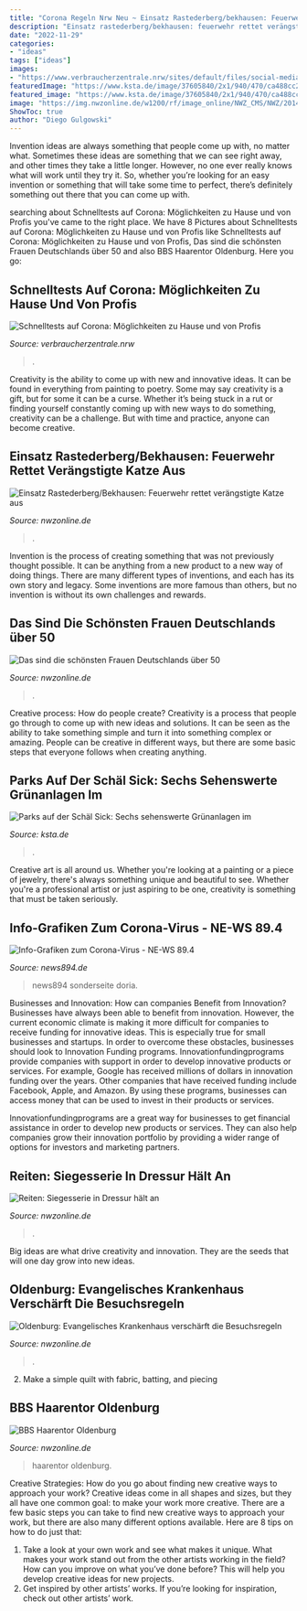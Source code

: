 ```yaml
---
title: "Corona Regeln Nrw Neu ~ Einsatz Rastederberg/bekhausen: Feuerwehr Rettet Verängstigte Katze Aus"
description: "Einsatz rastederberg/bekhausen: feuerwehr rettet verängstigte katze aus"
date: "2022-11-29"
categories:
- "ideas"
tags: ["ideas"]
images:
- "https://www.verbraucherzentrale.nrw/sites/default/files/social-media/Coronatest_ManuPadilla_Adob.jpg"
featuredImage: "https://www.ksta.de/image/37605840/2x1/940/470/ca488cc21e9bcc7b7086c04dc31e4127/FN/rheinpark-goyert.jpg"
featured_image: "https://www.ksta.de/image/37605840/2x1/940/470/ca488cc21e9bcc7b7086c04dc31e4127/FN/rheinpark-goyert.jpg"
image: "https://img.nwzonline.de/w1200/rf/image_online/NWZ_CMS/NWZ/2014-2016/Produktion/2015/02/17/AMMERLAND/RASTEDE_1/Bilder/IMG_2864--572x337.jpg"
ShowToc: true
author: "Diego Gulgowski"
---
```



Invention ideas are always something that people come up with, no matter what. Sometimes these ideas are something that we can see right away, and other times they take a little longer. However, no one ever really knows what will work until they try it. So, whether you’re looking for an easy invention or something that will take some time to perfect, there’s definitely something out there that you can come up with.

	

		
searching about Schnelltests auf Corona: Möglichkeiten zu Hause und von Profis you've came to the right place. We have 8 Pictures about Schnelltests auf Corona: Möglichkeiten zu Hause und von Profis like Schnelltests auf Corona: Möglichkeiten zu Hause und von Profis, Das sind die schönsten Frauen Deutschlands über 50 and also BBS Haarentor Oldenburg. Here you go:
		
    
## Schnelltests Auf Corona: Möglichkeiten Zu Hause Und Von Profis

<img loading=lazy src="https://www.verbraucherzentrale.nrw/sites/default/files/social-media/Coronatest_ManuPadilla_Adob.jpg" onerror="this.onerror=null;this.src='https://tse4.mm.bing.net/th?id=OIP.w46MCMBi75vcVfE8n3zlvwHaD4&amp;pid=15.1';" alt="Schnelltests auf Corona: Möglichkeiten zu Hause und von Profis">

_Source: verbraucherzentrale.nrw_

>. 

	

Creativity is the ability to come up with new and innovative ideas. It can be found in everything from painting to poetry. Some may say creativity is a gift, but for some it can be a curse. Whether it’s being stuck in a rut or finding yourself constantly coming up with new ways to do something, creativity can be a challenge. But with time and practice, anyone can become creative.

    
## Einsatz Rastederberg/Bekhausen: Feuerwehr Rettet Verängstigte Katze Aus

<img loading=lazy src="https://img.nwzonline.de/w1200/rf/image_online/NWZ_CMS/NWZ/2014-2016/Produktion/2015/02/17/AMMERLAND/RASTEDE_1/Bilder/IMG_2864--572x337.jpg" onerror="this.onerror=null;this.src='https://tse3.mm.bing.net/th?id=OIP.Gg7uB4jmD3ILqa9QbckMkAHaEW&amp;pid=15.1';" alt="Einsatz Rastederberg/Bekhausen: Feuerwehr rettet verängstigte Katze aus">

_Source: nwzonline.de_

>. 

	

Invention is the process of creating something that was not previously thought possible. It can be anything from a new product to a new way of doing things. There are many different types of inventions, and each has its own story and legacy. Some inventions are more famous than others, but no invention is without its own challenges and rewards.

    
## Das Sind Die Schönsten Frauen Deutschlands über 50

<img loading=lazy src="https://img.nwzonline.de/w1200/rf/image_online/NWZ_CMS/NWZ/2017-2020/Produktion/2018/11/26/POLITIK/1/Bilder/REGION_1_dd6b0eba-80d5-4ca2-9d0c-b6d3e279727b--550x337.jpg" onerror="this.onerror=null;this.src='https://tse3.mm.bing.net/th?id=OIP.48ifyg9E2YPbe9CuZXFcSwHaEi&amp;pid=15.1';" alt="Das sind die schönsten Frauen Deutschlands über 50">

_Source: nwzonline.de_

>. 

	

Creative process: How do people create?
Creativity is a process that people go through to come up with new ideas and solutions. It can be seen as the ability to take something simple and turn it into something complex or amazing. People can be creative in different ways, but there are some basic steps that everyone follows when creating anything.

    
## Parks Auf Der Schäl Sick: Sechs Sehenswerte Grünanlagen Im

<img loading=lazy src="https://www.ksta.de/image/37605840/2x1/940/470/ca488cc21e9bcc7b7086c04dc31e4127/FN/rheinpark-goyert.jpg" onerror="this.onerror=null;this.src='https://tse1.mm.bing.net/th?id=OIP.TMzWgtgUSPqS4NLcxrj4GgHaDs&amp;pid=15.1';" alt="Parks auf der Schäl Sick: Sechs sehenswerte Grünanlagen im">

_Source: ksta.de_

>. 

	

Creative art is all around us. Whether you're looking at a painting or a piece of jewelry, there's always something unique and beautiful to see. Whether you're a professional artist or just aspiring to be one, creativity is something that must be taken seriously.

    
## Info-Grafiken Zum Corona-Virus - NE-WS 89.4

<img loading=lazy src="https://www.news894.de/externalimages/?source=jpg218/bild-sym-corona-grafiken.jpg&amp;crop=149x121x1612x1007&amp;resize=1280x799&amp;dt=202003171248570" onerror="this.onerror=null;this.src='https://tse4.mm.bing.net/th?id=OIP.fLUWBv9Zb5cQcG2kpSnHwwHaEn&amp;pid=15.1';" alt="Info-Grafiken zum Corona-Virus - NE-WS 89.4">

_Source: news894.de_

>news894 sonderseite doria. 

	

Businesses and Innovation: How can companies Benefit from Innovation?
Businesses have always been able to benefit from innovation. However, the current economic climate is making it more difficult for companies to receive funding for innovative ideas. This is especially true for small businesses and startups. In order to overcome these obstacles, businesses should look to Innovation Funding programs.
Innovationfundingprograms provide companies with support in order to develop innovative products or services. For example, Google has received millions of dollars in innovation funding over the years. Other companies that have received funding include Facebook, Apple, and Amazon. By using these programs, businesses can access money that can be used to invest in their products or services.

Innovationfundingprograms are a great way for businesses to get financial assistance in order to develop new products or services. They can also help companies grow their innovation portfolio by providing a wider range of options for investors and marketing partners.

    
## Reiten: Siegesserie In Dressur Hält An

<img loading=lazy src="https://img.nwzonline.de/w1200/rf/image_online/NWZ_CMS/NWZ/2011-2013/Produktion/2013/06/28/SPORT/3/Bilder/3ch44947--280x337.jpg" onerror="this.onerror=null;this.src='https://tse4.mm.bing.net/th?id=OIP.eZDpjWcRSvgYrhzS-XQcRAHaI6&amp;pid=15.1';" alt="Reiten: Siegesserie in Dressur hält an">

_Source: nwzonline.de_

>. 

	

Big ideas are what drive creativity and innovation. They are the seeds that will one day grow into new ideas.

    
## Oldenburg: Evangelisches Krankenhaus Verschärft Die Besuchsregeln

<img loading=lazy src="https://img.nwzonline.de/w1200/nwzplus/rf/image_online/NWZ_CMS/NWZ/2017-2020/Produktion/2020/09/05/OLDENBURG/4/Bilder/OLDENBURG_bec466a6-5b37-4ebf-a6a4-9ce29b844654.jpg" onerror="this.onerror=null;this.src='https://tse1.mm.bing.net/th?id=OIP.CLQbJQ8p1wyzCxReYKkocAHaEK&amp;pid=15.1';" alt="Oldenburg: Evangelisches Krankenhaus verschärft die Besuchsregeln">

_Source: nwzonline.de_

>. 

	

2. Make a simple quilt with fabric, batting, and piecing

    
## BBS Haarentor Oldenburg

<img loading=lazy src="https://img.nwzonline.de/w1200/rf/image_online/NWZ_CMS/NWZ/2017-2020/Produktion/2019/12/11/SONDERBEILAGE/DURCHBLICK/2/Bilder/REGION_3_105b034f-958c-425c-a8fa-86402d863852--563x337.jpg" onerror="this.onerror=null;this.src='https://tse2.mm.bing.net/th?id=OIP._jjz6tBb0gEFrUeu0_I7aAHaEb&amp;pid=15.1';" alt="BBS Haarentor Oldenburg">

_Source: nwzonline.de_

>haarentor oldenburg. 

	

Creative Strategies: How do you go about finding new creative ways to approach your work?
Creative ideas come in all shapes and sizes, but they all have one common goal: to make your work more creative. There are a few basic steps you can take to find new creative ways to approach your work, but there are also many different options available. Here are 8 tips on how to do just that: 
1. Take a look at your own work and see what makes it unique. What makes your work stand out from the other artists working in the field? How can you improve on what you’ve done before? This will help you develop creative ideas for new projects. 
2. Get inspired by other artists’ works. If you’re looking for inspiration, check out other artists’ work.

